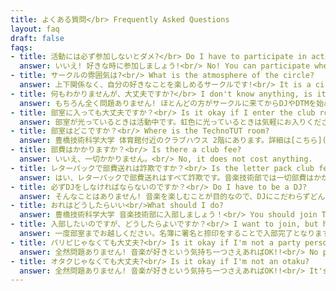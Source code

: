 ```yaml
---
title: よくある質問</br> Frequently Asked Questions
layout: faq
draft: false
faqs:
- title: 活動には必ず参加しないとダメ?</br> Do I have to participate in activities?
  answer: いいえ! 好きな時に参加しましょう!<br/> No! You can participate whenever you like!
- title: サークルの雰囲気は?<br/> What is the atmosphere of the circle?
  answer: 上下関係なく、自分の好きなことを楽しめるサークルです!<br/> It is a circle where you can enjoy what you like regardless of hierarchy.
- title: 何もわかりませんが、大丈夫ですか?</br> I don't know anything, is it okay?
  answer: もちろん全く問題ありません! ほとんどの方がサークルに来てからDJやDTMを始めています! </br> No problem at all! In fact, most of our current members started with no experience!
- title: 部室に入っても大丈夫ですか？<br/> Is it okay if I enter the club room?
  answer: 部室が光っているときは活動中です。虹色に光っているときは気軽にお入りください。<br/> When the club room is glowing, it is active. When it is glowing in rainbow colors, please feel free to come to our room.
- title: 部室はどこですか？<br/> Where is the TechnoTUT room?
  answer: 豊橋技術科学大学 体育館付近のクラブハウス 2階にあります。詳細は[こちら](https://goo.gl/maps/pUKCNobbwnuHhd5G7)のGoogleマップをご覧ください。<br/> Located on the 2nd floor of the clubhouse near the Toyohashi University of Technology gym. For details, please see [this Google Map](https://goo.gl/maps/pUKCNobbwnuHhd5G7).
- title: 部費はかかりますか？<br/> Is there a club fee?
  answer: いいえ、一切かかりません。<br/> No, it does not cost anything.
- title: レターパックで部費送れは詐欺ですか？<br/> Is the letter pack club fee a scam?
  answer: はい、レターパックで部費送れはすべて詐欺です。音楽技術部では一切部費はかかりません。<br/> Yes, all letter pack club fees are scams. There is no club fee at all in TechnoTUT.
- title: 必ずDJをしなければならないのですか？<br/> Do I have to be a DJ?
  answer: そんなことはありません! 音楽を楽しむことが目的なので、DJにこだわらずどんな形で参加してもOK! 各部員の興味関心に沿って活動できます。<br/> No, you don't. You can do activities that match your interests. 
- title: おれはどうしたらいい<br/>What should I do?
  answer: 豊橋技術科学大学 音楽技術部に入部しましょう！<br/> You should join TechnoTUT!
- title: 入部したいのですが、どうしたらよいですか？<br/> I want to join, but how do I do it?
  answer: 一度部室までお越しください。名簿に署名と捺印をすることで入部完了となりますので、印鑑もお持ちください。<br/> Please come to our room once. You can join by signing the roster and stamping it, so please bring your seal.
- title: パリピじゃなくても大丈夫?<br/> Is it okay if I'm not a party person?
  answer: 全然問題ありません! 音楽が好きという気持ち一つさえあればOK!!<br/> No problem at all! As long as you like music, it's okay!
- title: オタクじゃなくても大丈夫?<br/> Is it okay if I'm not an otaku?
  answer: 全然問題ありません! 音楽が好きという気持ち一つさえあればOK!!<br/> It's okay! As long as you like music, it's okay!
---
```

